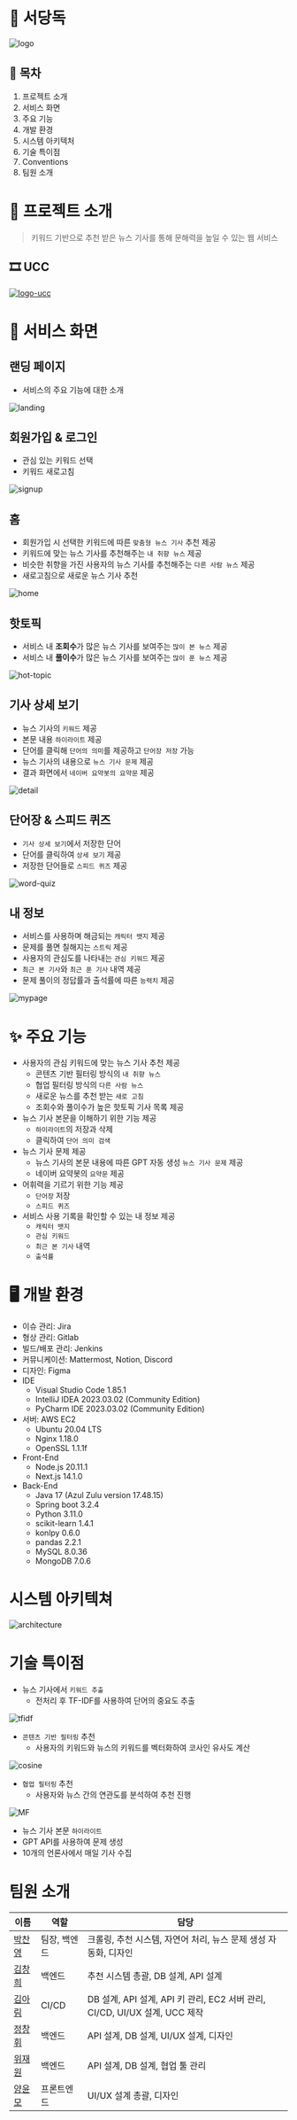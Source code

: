 # 📰 서당독
![logo](./image/logo.PNG)

## 📜 목차
1. 프로젝트 소개
2. 서비스 화면
3. 주요 기능
4. 개발 환경
5. 시스템 아키텍처
6. 기술 특이점
7. Conventions
8. 팀원 소개

# 🌟 프로젝트 소개
> 키워드 기반으로 추천 받은 뉴스 기사를 통해 문해력을 높일 수 있는 웹 서비스

## 🎞️ UCC
[![logo-ucc](./image/logo-ucc.png)](https://www.youtube.com/watch?v=3mPX0aQhI00) 

# 👀 서비스 화면
## 랜딩 페이지
- 서비스의 주요 기능에 대한 소개

![landing](./image/landing.gif)

## 회원가입 & 로그인
- 관심 있는 키워드 선택
- 키워드 새로고침

![signup](./image/signup.gif)

## 홈
- 회원가입 시 선택한 키워드에 따른 ```맞춤형 뉴스 기사``` 추천 제공
- 키워드에 맞는 뉴스 기사를 추천해주는 ```내 취향 뉴스``` 제공
- 비슷한 취향을 가진 사용자의 뉴스 기사를 추천해주는 ```다른 사람 뉴스``` 제공
- 새로고침으로 새로운 뉴스 기사 추천

![home](./image/home.gif)

## 핫토픽
- 서비스 내 <b>조회수</b>가 많은 뉴스 기사를 보여주는 ```많이 본 뉴스``` 제공
- 서비스 내 <b>풀이수</b>가 많은 뉴스 기사를 보여주는 ```많이 푼 뉴스``` 제공

![hot-topic](./image/hottopic.gif)

## 기사 상세 보기
- 뉴스 기사의 ```키워드``` 제공
- 본문 내용 ```하이라이트``` 제공
- 단어를 클릭해 ```단어의 의미```를 제공하고 ```단어장 저장``` 가능
- 뉴스 기사의 내용으로 ```뉴스 기사 문제``` 제공
- 결과 화면에서 ```네이버 요약봇의 요약문``` 제공

![detail](./image/detail.gif)

## 단어장 & 스피드 퀴즈
- ```기사 상세 보기```에서 저장한 단어
- 단어를 클릭하여 ```상세 보기``` 제공
- 저장한 단어들로 ```스피드 퀴즈``` 제공

![word-quiz](./image/word-quiz.gif)

## 내 정보
- 서비스를 사용하며 해금되는 ```캐릭터 뱃지``` 제공
- 문제를 풀면 칠해지는 ```스트릭``` 제공
- 사용자의 관심도를 나타내는 ```관심 키워드``` 제공
- ```최근 본 기사```와 ```최근 푼 기사``` 내역 제공
- 문제 풀이의 정답률과 출석률에 따른 ```능력치``` 제공

![mypage](./image/mypage.gif)

# ✨ 주요 기능
- 사용자의 관심 키워드에 맞는 뉴스 기사 추천 제공
    - 콘텐츠 기반 필터링 방식의 ```내 취향 뉴스```
    - 협업 필터링 방식의 ```다른 사람 뉴스```
    - 새로운 뉴스를 추천 받는 ```새로 고침```
    - 조회수와 풀이수가 높은 핫토픽 기사 목록 제공
- 뉴스 기사 본문을 이해하기 위한 기능 제공    
    - ```하이라이트```의 저장과 삭제
    - 클릭하여 ```단어 의미 검색```
- 뉴스 기사 문제 제공
    - 뉴스 기사의 본문 내용에 따른 GPT 자동 생성 ```뉴스 기사 문제``` 제공
    - 네이버 요약봇의 ```요약문``` 제공
- 어휘력을 기르기 위한 기능 제공
    - ```단어장``` 저장
    - ```스피드 퀴즈```
- 서비스 사용 기록을 확인할 수 있는 내 정보 제공
    - ```캐릭터 뱃지```
    - ```관심 키워드```
    - ```최근 본 기사``` 내역
    - ```출석률```

# 🖥️ 개발 환경
- 이슈 관리: Jira
- 형상 관리: Gitlab
- 빌드/배포 관리: Jenkins
- 커뮤니케이션: Mattermost, Notion, Discord
- 디자인: Figma
- IDE
  - Visual Studio Code 1.85.1
  - IntelliJ IDEA 2023.03.02 (Community Edition)
  - PyCharm IDE 2023.03.02 (Community Edition)
- 서버: AWS EC2
  - Ubuntu 20.04 LTS
  - Nginx 1.18.0
  - OpenSSL 1.1.1f
- Front-End
  - Node.js 20.11.1
  - Next.js 14.1.0
- Back-End
  - Java 17 (Azul Zulu version 17.48.15)
  - Spring boot 3.2.4
  - Python 3.11.0
  - scikit-learn 1.4.1
  - konlpy 0.6.0
  - pandas 2.2.1
  - MySQL 8.0.36
  - MongoDB 7.0.6

# 시스템 아키텍쳐
![architecture](./image/architecture.png)

# 기술 특이점
- 뉴스 기사에서 ```키워드 추출```
    - 전처리 후 TF-IDF를 사용하여 단어의 중요도 추출

![tfidf](./image/tfidf.png) 

- ```콘텐츠 기반 필터링``` 추천
    - 사용자의 키워드와 뉴스의 키워드를 벡터화하여 코사인 유사도 계산

![cosine](./image/cosineSim.png)

- ```협업 필터링``` 추천
    - 사용자와 뉴스 간의 연관도를 분석하여 추천 진행

![MF](./image/MF.png)

- 뉴스 기사 본문 ```하이라이트```
- GPT API를 사용하여 문제 생성
- 10개의 언론사에서 매일 기사 수집

# 팀원 소개
| 이름                                          | 역할       | 담당                                                 |
| --------------------------------------------- | ---------- | ---------------------------------------------------- |
| [박찬영](https://github.com/Park-chan-00)     | 팀장, 백엔드   | 크롤링, 추천 시스템, 자연어 처리, 뉴스 문제 생성 자동화, 디자인           |
| [김창희](https://github.com/changhi97)     | 백엔드   | 추천 시스템 총괄, DB 설계, API 설계           |
| [김아림](https://github.com/arim-kim)     | CI/CD   | DB 설계, API 설계, API 키 관리, EC2 서버 관리, CI/CD, UI/UX 설계, UCC 제작           |
| [정창휘](https://github.com/JungChnagHwi)     | 백엔드   | API 설계,  DB 설계, UI/UX 설계, 디자인           |
| [위재원](https://github.com/jaewonwi)     | 백엔드   |  API 설계,  DB 설계, 협업 툴 관리       |
| [양윤모](https://github.com/momo-abcd)     | 프론트엔드   |  UI/UX 설계 총괄, 디자인       |

